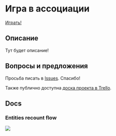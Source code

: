 # Игра в ассоциации

[Играть!](https://warcry.ru/assoc)

## Описание

Тут будет описание!

## Вопросы и предложения

Просьба писать в [Issues](https://github.com/kapxapot/associations/issues). Спасибо!

Также публично доступна [доска проекта в Trello](https://trello.com/b/XNlTATWi/%D0%B0%D1%81%D1%81%D0%BE%D1%86%D0%B8%D0%B0%D1%86%D0%B8%D0%B8).

## Docs

### Entities recount flow

![](https://i.imgur.com/XWBN9Eu.jpg)
